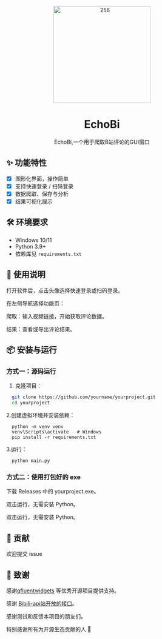 <p align="center">
  <img width="256" height="256" alt="256" src="https://github.com/user-attachments/assets/23f056be-a2a3-4e4b-9c04-0f7db257a304" />
</p>

  <h1 align="center">
  EchoBi
</h1>
<p align="center">
  EchoBi,一个用于爬取B站评论的GUI窗口
</p>


## ✨ 功能特性
- [x] 图形化界面，操作简单
- [x] 支持快速登录 / 扫码登录
- [x] 数据爬取、保存与分析
- [x] 结果可视化展示

## 🛠 环境要求
- Windows 10/11
- Python 3.9+
- 依赖库见 `requirements.txt`

## 📖 使用说明

打开软件后，点击头像选择快速登录或扫码登录。

在左侧导航选择功能页：

爬取：输入视频链接，开始获取评论数据。

结果：查看或导出评论结果。


## 📦 安装与运行

### 方式一：源码运行
1. 克隆项目：
 ```bash
   git clone https://github.com/yourname/yourproject.git
   cd yourproject
 ```
2.创建虚拟环境并安装依赖：
```
  python -m venv venv
  venv\Scripts\activate   # Windows
  pip install -r requirements.txt
```
3.运行：
```
  python main.py
```
### 方式二：使用打包好的 exe

下载 Releases
 中的 yourproject.exe。

双击运行，无需安装 Python。

双击运行，无需安装 Python。
## 🤝 贡献
欢迎提交 issue


## 🙏 致谢

感谢[qfluentwidgets](https://github.com/zhiyiYo/PyQt-Fluent-Widgets)
 等优秀开源项目提供支持。

感谢 [Bibili-api站开放的接口](https://github.com/nemo2011/bilibili-api)。

感谢测试和反馈本项目的朋友们。

特别感谢所有为开源生态贡献的人 🙌
